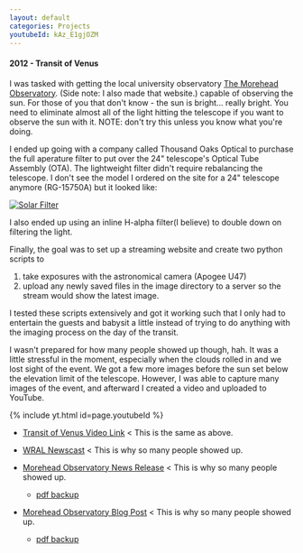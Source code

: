```yaml
---
layout: default
categories: Projects
youtubeId: kAz_E1gjOZM
---
```


<h4>2012 - Transit of Venus</h4>

I was tasked with getting the local university observatory [The Morehead Observatory](https://skynet.unc.edu/guestnight/). (Side note: I also made that website.) capable of observing the sun. For those of you that don't know - the sun is bright... really bright. You need to eliminate almost all of the light hitting the telescope if you want to observe the sun with it. NOTE: don't try this unless you know what you're doing.

I ended up going with a company called Thousand Oaks Optical to purchase the full aperature filter to put over the 24" telescope's Optical Tube Assembly (OTA). The lightweight filter didn't require rebalancing the telescope.  I don't see the model I ordered on the site for a 24" telescope anymore (RG-15750A) but it looked like:

[![Solar Filter]({{site.root}}/assets/img/tov/solar-filter.png)](http://thousandoaksoptical.com/shop/solar-filters/full-aperture-solarlite/)

I also ended up using an inline H-alpha filter(I believe) to double down on filtering the light.

Finally, the goal was to set up a streaming website and create two python scripts to
1) take exposures with the astronomical camera (Apogee U47)
2) upload any newly saved files in the image directory to a server so the stream would show the latest image.

I tested these scripts extensively and got it working such that I only had to entertain the guests and babysit a little instead of trying to do anything with the imaging process on the day of the transit.  

I wasn't prepared for how many people showed up though, hah. It was a little stressful in the moment, especially when the clouds rolled in and we lost sight of the event. We got a few more images before the sun set below the elevation limit of the telescope. However, I was able to capture many images of the event, and afterward I created a video and uploaded to YouTube.

{% include yt.html id=page.youtubeId %}

* [Transit of Venus Video Link](https://www.youtube.com/watch?v=kAz_E1gjOZM) < This is the same as above.

* [WRAL Newscast](https://www.wral.com/weather/video/11165110/) < This is why so many people showed up.

* [Morehead Observatory News Release](http://moreheadplanetarium.org/news/releases/transit-of-venus) < This is why so many people showed up.

  * [pdf backup](#)

* [Morehead Observatory Blog Post](http://moreheadplanetarium.org/news/releases/rare-but-not-impossible-your-last-chance-to-see-a-transit-of-venus-june-5-2012) < This is why so many people showed up.
  * [pdf backup](#)
